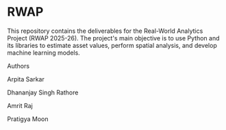# RWAP
This repository contains the deliverables for the Real-World Analytics Project (RWAP 2025-26). The project's main objective is to use Python and its libraries to estimate asset values, perform spatial analysis, and develop machine learning models.

Authors

Arpita Sarkar

Dhananjay Singh Rathore

Amrit Raj

Pratigya Moon
